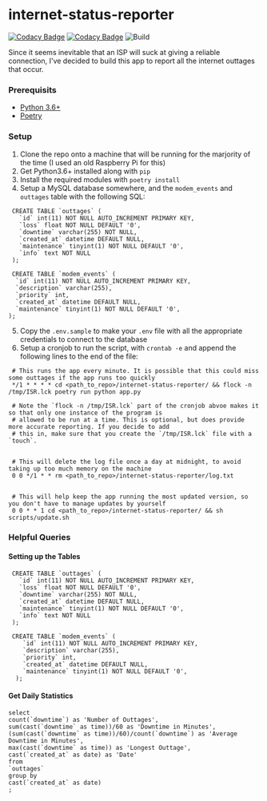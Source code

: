 # internet-status-reporter

[![Codacy Badge](https://api.codacy.com/project/badge/Grade/db9ca02c405e41b0be621f3c68643e14)](https://app.codacy.com/manual/erunks/internet-status-reporter?utm_source=github.com&utm_medium=referral&utm_content=erunks/internet-status-reporter&utm_campaign=Badge_Grade_Dashboard) [![Codacy Badge](https://app.codacy.com/project/badge/Coverage/b7c7e48d9e4a494b9e0873486a0799e6)](https://www.codacy.com/manual/erunks/internet-status-reporter?utm_source=github.com&utm_medium=referral&utm_content=erunks/internet-status-reporter&utm_campaign=Badge_Coverage) ![Build](https://github.com/erunks/internet-status-reporter/workflows/CI/badge.svg?branch=master&event=push)

Since it seems inevitable that an ISP will suck at giving a reliable connection, I've decided to build this app to report all the internet outtages that occur.

### Prerequisits
- [Python 3.6+](https://www.python.org/downloads/)
- [Poetry](https://python-poetry.org/docs/#installation)

### Setup
1. Clone the repo onto a machine that will be running for the marjority of the time (I used an old Raspberry Pi for this)
2. Get Python3.6+ installed along with `pip`
3. Install the required modules with `poetry install`
4. Setup a MySQL database somewhere, and the `modem_events` and `outtages` table with the following SQL:
  ```
   CREATE TABLE `outtages` (
     `id` int(11) NOT NULL AUTO_INCREMENT PRIMARY KEY,
     `loss` float NOT NULL DEFAULT '0',
     `downtime` varchar(255) NOT NULL,
     `created_at` datetime DEFAULT NULL,
     `maintenance` tinyint(1) NOT NULL DEFAULT '0',
     `info` text NOT NULL
   );

   CREATE TABLE `modem_events` (
    `id` int(11) NOT NULL AUTO_INCREMENT PRIMARY KEY,
    `description` varchar(255),
    `priority` int,
    `created_at` datetime DEFAULT NULL,
    `maintenance` tinyint(1) NOT NULL DEFAULT '0',
  );
 ```
5. Copy the `.env.sample` to make your `.env` file with all the appropriate credentials to connect to the database
6. Setup a cronjob to run the script, with `crontab -e` and append the following lines to the end of the file:
  ```
   # This runs the app every minute. It is possible that this could miss some outtages if the app runs too quickly
   */1 * * * * cd <path_to_repo>/internet-status-reporter/ && flock -n /tmp/ISR.lck poetry run python app.py
      
   # Note the `flock -n /tmp/ISR.lck` part of the cronjob abvoe makes it so that only one instance of the program is 
   # allowed to be run at a time. This is optional, but does provide more accurate reporting. If you decide to add 
   # this in, make sure that you create the `/tmp/ISR.lck` file with a `touch`. 

   
   # This will delete the log file once a day at midnight, to avoid taking up too much memory on the machine
   0 0 */1 * * rm <path_to_repo>/internet-status-reporter/log.txt


   # This will help keep the app running the most updated version, so you don't have to manage updates by yourself
   0 0 * * 1 cd <path_to_repo>/internet-status-reporter/ && sh scripts/update.sh
  ```


### Helpful Queries
#### Setting up the Tables
```
 CREATE TABLE `outtages` (
   `id` int(11) NOT NULL AUTO_INCREMENT PRIMARY KEY,
   `loss` float NOT NULL DEFAULT '0',
   `downtime` varchar(255) NOT NULL,
   `created_at` datetime DEFAULT NULL,
   `maintenance` tinyint(1) NOT NULL DEFAULT '0',
   `info` text NOT NULL
 );

 CREATE TABLE `modem_events` (
    `id` int(11) NOT NULL AUTO_INCREMENT PRIMARY KEY,
    `description` varchar(255),
    `priority` int,
    `created_at` datetime DEFAULT NULL,
    `maintenance` tinyint(1) NOT NULL DEFAULT '0',
  );
```

#### Get Daily Statistics
```
select
count(`downtime`) as 'Number of Outtages',
sum(cast(`downtime` as time))/60 as 'Downtime in Minutes',
(sum(cast(`downtime` as time))/60)/count(`downtime`) as 'Average Downtime in Minutes',
max(cast(`downtime` as time)) as 'Longest Outtage',
cast(`created_at` as date) as 'Date'
from 
`outtages`
group by
cast(`created_at` as date)
;
```
